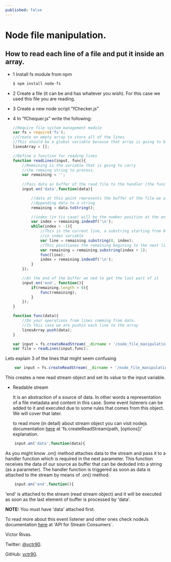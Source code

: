 ```yaml
---
published: false
---
```


Node file manipulation.
======================

How to read each line of a file and put it inside an array.
----------------------------------------------------------

- 1 Install fs module from npm

	```javascript
	$ npm install node-fs
	```

- 2 Create a file (it can be and has whatever you wish). For this case we used this file you are reading.

- 3 Create a new node script "fChecker.js"

- 4 In "fChequer.js" write the following:

	```javascript
	//Require file system management module
	var fs = require('fs');
	//Create an empty array to store all of the lines
	//This should be a global variable because that array is going to be set from a callback function
	linesArray = [];

	//Define a function for reading lines
	function readLines(input, func){
		//Remaining is the variable that is going to carry
		//the remaing string to process.
		var remaining = '';
		
		//Pass data as buffer of the read file to the handler (the function)
		input.on('data',function(data){

			//data at this point represents the buffer of the file we are working on
			//Appending data to a string
			remaining = data.toString();

			//index (in tis case) will be the number position at the end of the first line
			var index = remaining.indexOf('\n');
			while(index > -1){
				//This is the current line, a substring starting from 0 to the end of the first line as defined
				//in index variable
				var line = remaining.substring(0, index);
				//This positiones the remaining begining to the next line
				var remaining = remaining.substring(index + 1);
				func(line);
				index = remaining.indexOf('\n');
			}
		});

		//At the end of the buffer we ned to get the last part of it
		input.on('end', function(){
			if(remaining.length > 0){
				func(remaining);
			}
		});
	}

	function func(data){
		//Do your operations from lines comming from data.
		//In this case we are pushin each line to the array
		linesArray.push(data);
	}

	var input = fs.createReadStream(__dirname + '/node_file_manipulation.md');
	var file = readLines(input,func);
	```

Lets explain 3 of the lines that might seem confusing

```javascript
	var input = fs.createReadStream(__dirname + '/node_file_manipulation');
```

This creates a new read stream object and set its value to the input variable.

- Readable stream

	It is an abstraction of a source of data. In other words a representation of a file metadata and content in this case.
	Some event listeners can be added to it and executed due to some rules that comes from this object. We will cover that later.

	to read more (in detail) about stream object you can visit nodejs documentation [here](http://nodejs.org/api/fs.html#fs_fs_createreadstream_path_options) at 'fs.createReadStream(path, [options])' explanation.

```javascript
	input.on('data',function(data){
```

As you might know .on() method attaches data to the stream and pass it to a handler function which is required in the next parameter. This function receives the data of our source as buffer that can be dedoded into a string (as a parameter). The handler function is triggered as soon as data is attached to the stream  by means of .on() method.

```javascript
	input.on('end',function(){
```

'end' is attached to the stream (read stream object) and it will be executed as soon as the last element of buffer is processed by 'data'.

**NOTE:** You must have 'data' attached first.

To read more about this event listener and other ones check nodeJs documentation [here](http://nodejs.org/api/stream.html#stream_class_stream_readable) at 'API for Stream Consumers`.

Victor Rivas.

Twitter:	[@vctr90](https://twitter.com/vctr90).

GitHub:		[vctr90](https://github.com/vctr90).